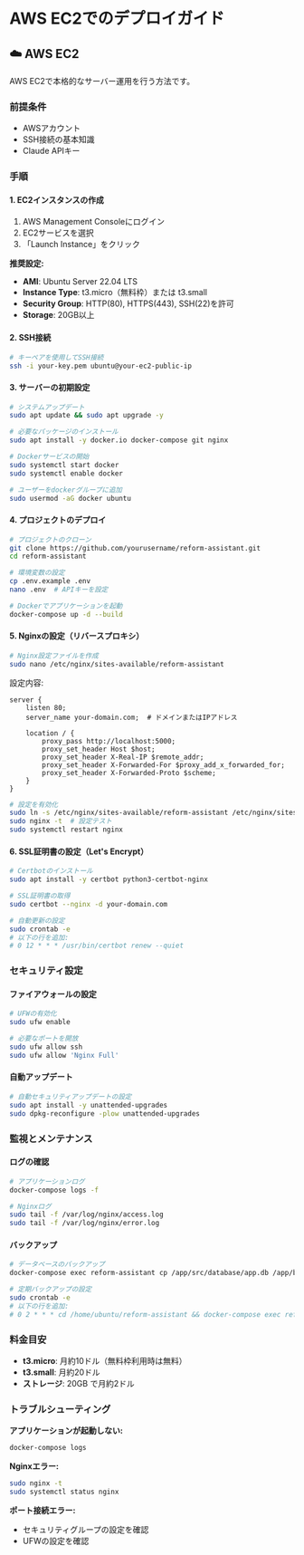 # AWS EC2でのデプロイガイド

## ☁️ AWS EC2

AWS EC2で本格的なサーバー運用を行う方法です。

### 前提条件

- AWSアカウント
- SSH接続の基本知識
- Claude APIキー

### 手順

#### 1. EC2インスタンスの作成

1. AWS Management Consoleにログイン
2. EC2サービスを選択
3. 「Launch Instance」をクリック

**推奨設定:**
- **AMI**: Ubuntu Server 22.04 LTS
- **Instance Type**: t3.micro（無料枠）または t3.small
- **Security Group**: HTTP(80), HTTPS(443), SSH(22)を許可
- **Storage**: 20GB以上

#### 2. SSH接続

```bash
# キーペアを使用してSSH接続
ssh -i your-key.pem ubuntu@your-ec2-public-ip
```

#### 3. サーバーの初期設定

```bash
# システムアップデート
sudo apt update && sudo apt upgrade -y

# 必要なパッケージのインストール
sudo apt install -y docker.io docker-compose git nginx

# Dockerサービスの開始
sudo systemctl start docker
sudo systemctl enable docker

# ユーザーをdockerグループに追加
sudo usermod -aG docker ubuntu
```

#### 4. プロジェクトのデプロイ

```bash
# プロジェクトのクローン
git clone https://github.com/yourusername/reform-assistant.git
cd reform-assistant

# 環境変数の設定
cp .env.example .env
nano .env  # APIキーを設定

# Dockerでアプリケーションを起動
docker-compose up -d --build
```

#### 5. Nginxの設定（リバースプロキシ）

```bash
# Nginx設定ファイルを作成
sudo nano /etc/nginx/sites-available/reform-assistant
```

設定内容:
```nginx
server {
    listen 80;
    server_name your-domain.com;  # ドメインまたはIPアドレス

    location / {
        proxy_pass http://localhost:5000;
        proxy_set_header Host $host;
        proxy_set_header X-Real-IP $remote_addr;
        proxy_set_header X-Forwarded-For $proxy_add_x_forwarded_for;
        proxy_set_header X-Forwarded-Proto $scheme;
    }
}
```

```bash
# 設定を有効化
sudo ln -s /etc/nginx/sites-available/reform-assistant /etc/nginx/sites-enabled/
sudo nginx -t  # 設定テスト
sudo systemctl restart nginx
```

#### 6. SSL証明書の設定（Let's Encrypt）

```bash
# Certbotのインストール
sudo apt install -y certbot python3-certbot-nginx

# SSL証明書の取得
sudo certbot --nginx -d your-domain.com

# 自動更新の設定
sudo crontab -e
# 以下の行を追加:
# 0 12 * * * /usr/bin/certbot renew --quiet
```

### セキュリティ設定

#### ファイアウォールの設定

```bash
# UFWの有効化
sudo ufw enable

# 必要なポートを開放
sudo ufw allow ssh
sudo ufw allow 'Nginx Full'
```

#### 自動アップデート

```bash
# 自動セキュリティアップデートの設定
sudo apt install -y unattended-upgrades
sudo dpkg-reconfigure -plow unattended-upgrades
```

### 監視とメンテナンス

#### ログの確認

```bash
# アプリケーションログ
docker-compose logs -f

# Nginxログ
sudo tail -f /var/log/nginx/access.log
sudo tail -f /var/log/nginx/error.log
```

#### バックアップ

```bash
# データベースのバックアップ
docker-compose exec reform-assistant cp /app/src/database/app.db /app/backup/

# 定期バックアップの設定
sudo crontab -e
# 以下の行を追加:
# 0 2 * * * cd /home/ubuntu/reform-assistant && docker-compose exec reform-assistant cp /app/src/database/app.db /app/backup/backup-$(date +\%Y\%m\%d).db
```

### 料金目安

- **t3.micro**: 月約10ドル（無料枠利用時は無料）
- **t3.small**: 月約20ドル
- **ストレージ**: 20GB で月約2ドル

### トラブルシューティング

**アプリケーションが起動しない:**
```bash
docker-compose logs
```

**Nginxエラー:**
```bash
sudo nginx -t
sudo systemctl status nginx
```

**ポート接続エラー:**
- セキュリティグループの設定を確認
- UFWの設定を確認

